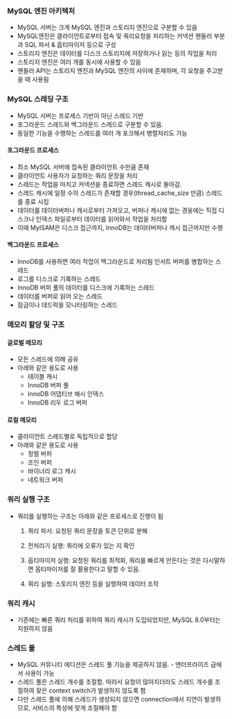 ### MySQL 엔진 아키텍처
- MySQL 서버는 크게 MySQL 엔진과 스토리지 엔진으로 구분할 수 있음
- MySQL엔진은 클라이언트로부터 접속 및 쿼리요청을 처리하는 커넥션 핸들러 부분과 SQL 파서 & 옵티마이저 등으로 구성
- 스토리지 엔진은 데이터를 디스크 스토리지에 저장하거나 읽는 등의 작업을 처리
- 스토리지 엔진은 여러 개를 동시에 사용할 수 있음
- 핸들러 API는 스토리지 엔진과 MySQL 엔진의 사이에 존재하며, 각 요청을 주고받을 때 사용됨

### MySQL 스레딩 구조
- MySQL 서버는 프로세스 기반이 아닌 스레드 기반
- 포그라운드 스레드와 백그라운드 스레드로 구분할 수 있음.
- 동일한 기능을 수행하는 스레드를 여러 개 포크해서 병렬처리도 가능
  
#### 포그라운드 프로세스
- 최소 MySQL 서버에 접속된 클라이언트 수만큼 존재
- 클라이언트 사용자가 요청하는 쿼리 문장을 처리
- 스레드는 작업을 마치고 커넥션을 종료하면 스레드 캐시로 돌아감.
- 스레드 캐시에 일정 수의 스레드가 존재할 경우(thread_cache_size 만큼) 스레드를 종료 시킴
- 데이터를 데이터버퍼나 캐시로부터 가져오고, 버퍼나 캐시에 없는 경웅에는 직접 디스크나 인덱스 파일로부터 데이터를 읽어와서 작업을 처리함
- 이때 MyISAM은 디스크 접근까지, InnoDB는 데이터버퍼나 캐시 접근까지만 수행

#### 백그라운드 프로세스
- InnoDB를 사용하면 여러 작업이 백그라운드로 처리됨
인서트 버퍼를 병합하는 스레드
- 로그를 디스크로 기록하는 스레드
- InnoDB 버퍼 풀의 데이터를 디스크에 기록하는 스레드
- 데이터를 버퍼로 읽어 오는 스레드
- 잠금이나 데드락을 모니터링하는 스레드

### 메모리 할당 및 구조
#### 글로벌 메모리
- 모든 스레드에 의해 공유
- 아래와 같은 용도로 사용
  - 테이블 캐시
  - InnoDB 버퍼 풀
  - InnoDB 어댑티브 해시 인덱스
  - InnoDB 리두 로그 버퍼
#### 로컬 메모리
- 클라이언트 스레드별로 독립적으로 할당
- 아래와 같은 용도로 사용
  - 정렬 버퍼
  - 조인 버퍼
  - 바이너리 로그 캐시
  - 네트워크 버퍼
### 쿼리 실행 구조
- 쿼리를 실행하는 구조는 아래와 같은 프로세스로 진행이 됨

  1. 쿼리 파서: 요청된 쿼리 문장을 토큰 단위로 분해

  2. 전처리기 실행: 쿼리에 오류가 있는 지 확인

  3. 옵티마이저 실행: 요청된 쿼리를 최적화, 쿼리를 빠르게 만든다는 것은 다시말하면 옵티마이저를 잘 활용한다고 말할 수 있음.

  4. 쿼리 실행: 스토리지 엔진 등을 실행하여 데이터 조작

 

### 쿼리 캐시
- 기존에는 빠른 쿼리 처리를 위하여 쿼리 캐시가 도입되었지만, MySQL 8.0부터는 지원하지 않음
### 스레드 풀
- MySQL 커뮤니티 에디션은 스레드 풀 기능을 제공하지 않음. - 엔터프라이즈 급에서 사용이 가능
- 스레드 풀은 스레드 개수를 조절함. 따라서 요청이 많아지더라도 스레드 개수를 조절하여 잦은 context switch가 발생하지 않도록 함
- 다만 스레드 풀에 의해 스레드가 생성되지 않으면 connection에서 지연이 발생하므로, 서비스의 특성에 맞게 조절해야 함